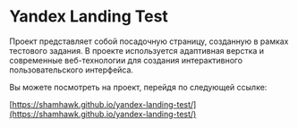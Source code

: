 # Yandex Landing Test

Проект представляет собой посадочную страницу, созданную в рамках тестового задания. 
В проекте используется адаптивная верстка и современные веб-технологии для создания интерактивного пользовательского интерфейса.

Вы можете посмотреть на проект, перейдя по следующей ссылке:

[https://shamhawk.github.io/yandex-landing-test/](https://shamhawk.github.io/yandex-landing-test/)
